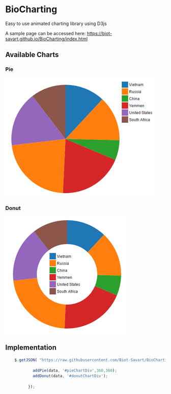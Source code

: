 # BioCharting
Easy to use animated charting library using D3js

A sample page can be accessed here: https://biot-savart.github.io/BioCharting/index.html

## Available Charts
### Pie

![Pie Chart](https://github.com/Biot-Savart/BioCharting/blob/develop/images/pie.PNG?raw=true)

### Donut

![Donut Chart](https://github.com/Biot-Savart/BioCharting/blob/develop/images/donut.PNG?raw=true)

## Implementation
```javascript
	$.getJSON( "https://raw.githubusercontent.com/Biot-Savart/BioCharting/develop/MOCK_DATA.json", function( data ) {
      
            addPie(data, '#pieChartDiv',360,360);
    		addDonut(data, '#donutChartDiv');
           
          });
```

